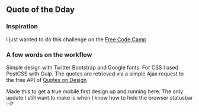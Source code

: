 ## Quote of the Dday
### Inspiration
I just wanted to do this challenge on the [Free Code Camp](https://www.freecodecamp.org/challenges/build-a-random-quote-machine)

### A few words on the workflow

Simple design with Twitter Bootstrap and Google fonts. For CSS I used PostCSS with Gulp.
The quotes are retrieved via a simple Ajax request to the free API of [Quotes on Design](http://quotesondesign.com)

Made this to get a true mobile first design up and running here. The only update I still want to make is when I know how to hide the browser statusbar :-P
